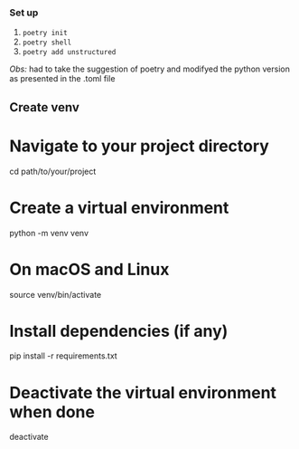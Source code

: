 

### Set up
1. `poetry init`
2. `poetry shell`
3. `poetry add unstructured`

_Obs:_ had to take the suggestion of poetry and modifyed the python version as presented in the .toml file

## Create venv
# Navigate to your project directory
cd path/to/your/project

# Create a virtual environment
python -m venv venv

# On macOS and Linux
source venv/bin/activate

# Install dependencies (if any)
pip install -r requirements.txt

# Deactivate the virtual environment when done
deactivate

